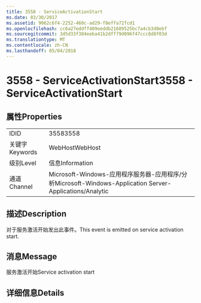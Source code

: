 ```yaml
---
title: 3558 - ServiceActivationStart
ms.date: 03/30/2017
ms.assetid: 9062c6f4-2252-460c-ad29-f8effa72fcd1
ms.openlocfilehash: cc6a27eddff409eeddb21689525bc7a4cb3d0ebf
ms.sourcegitcommit: 3d5d33f384eeba41b2dff79d096f47ccc8d8f03d
ms.translationtype: MT
ms.contentlocale: zh-CN
ms.lasthandoff: 05/04/2018
---
```

# <a name="3558---serviceactivationstart"></a><span data-ttu-id="cbaa4-102">3558 - ServiceActivationStart</span><span class="sxs-lookup"><span data-stu-id="cbaa4-102">3558 - ServiceActivationStart</span></span>
## <a name="properties"></a><span data-ttu-id="cbaa4-103">属性</span><span class="sxs-lookup"><span data-stu-id="cbaa4-103">Properties</span></span>  
  
|||  
|-|-|  
|<span data-ttu-id="cbaa4-104">ID</span><span class="sxs-lookup"><span data-stu-id="cbaa4-104">ID</span></span>|<span data-ttu-id="cbaa4-105">3558</span><span class="sxs-lookup"><span data-stu-id="cbaa4-105">3558</span></span>|  
|<span data-ttu-id="cbaa4-106">关键字</span><span class="sxs-lookup"><span data-stu-id="cbaa4-106">Keywords</span></span>|<span data-ttu-id="cbaa4-107">WebHost</span><span class="sxs-lookup"><span data-stu-id="cbaa4-107">WebHost</span></span>|  
|<span data-ttu-id="cbaa4-108">级别</span><span class="sxs-lookup"><span data-stu-id="cbaa4-108">Level</span></span>|<span data-ttu-id="cbaa4-109">信息</span><span class="sxs-lookup"><span data-stu-id="cbaa4-109">Information</span></span>|  
|<span data-ttu-id="cbaa4-110">通道</span><span class="sxs-lookup"><span data-stu-id="cbaa4-110">Channel</span></span>|<span data-ttu-id="cbaa4-111">Microsoft-Windows-应用程序服务器-应用程序/分析</span><span class="sxs-lookup"><span data-stu-id="cbaa4-111">Microsoft-Windows-Application Server-Applications/Analytic</span></span>|  
  
## <a name="description"></a><span data-ttu-id="cbaa4-112">描述</span><span class="sxs-lookup"><span data-stu-id="cbaa4-112">Description</span></span>  
 <span data-ttu-id="cbaa4-113">对于服务激活开始发出此事件。</span><span class="sxs-lookup"><span data-stu-id="cbaa4-113">This event is emitted on service activation start.</span></span>  
  
## <a name="message"></a><span data-ttu-id="cbaa4-114">消息</span><span class="sxs-lookup"><span data-stu-id="cbaa4-114">Message</span></span>  
 <span data-ttu-id="cbaa4-115">服务激活开始</span><span class="sxs-lookup"><span data-stu-id="cbaa4-115">Service activation start</span></span>  
  
## <a name="details"></a><span data-ttu-id="cbaa4-116">详细信息</span><span class="sxs-lookup"><span data-stu-id="cbaa4-116">Details</span></span>
